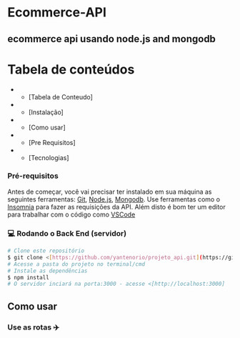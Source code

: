 # Ecommerce-API
## ecommerce api usando node.js and mongodb
Tabela de conteúdos 
================= 
<!--ts--> 
* * [Tabela de Conteudo]
* * [Instalação]
* * [Como usar]
* * [Pre Requisitos]
* * [Tecnologias] 
 <!--te-->
 ### Pré-requisitos 
 Antes de começar, você vai precisar ter instalado em sua máquina as seguintes ferramentas: [Git]([https://git-scm.com](https://git-scm.com/)), [Node.js]([https://nodejs.org/en/](https://nodejs.org/en/)), [Mongodb]([https://www.mongodb.com/](https://www.mongodb.com/)).
 Use ferramentas como o [Insomnia]([https://insomnia.rest/](https://insomnia.rest/)) para fazer as requisições da API.
  Além disto é bom ter um editor para trabalhar com o código como [VSCode]([https://code.visualstudio.com/](https://code.visualstudio.com/))
   ### :computer: Rodando o Back End (servidor) 
   ```bash 
   # Clone este repositório 
   $ git clone <[https://github.com/yantenorio/projeto_api.git](https://github.com/yantenorio/projeto_api.git)> 
   # Acesse a pasta do projeto no terminal/cmd 
   # Instale as dependências 
   $ npm install  
   # O servidor inciará na porta:3000 - acesse <[http://localhost:3000] 
   ```
   ## Como usar
   ### Use as rotas :airplane:
